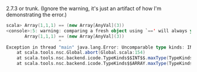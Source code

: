 2.7.3 or trunk.  (Ignore the warning, it's just an artifact of how I'm demonstrating the error.)

```scala
scala> Array(1,1,1) == (new Array[AnyVal](3))
<console>:5: warning: comparing a fresh object using `==' will always yield false
       Array(1,1,1) == (new Array[AnyVal](3))
                    ^
Exception in thread "main" java.lang.Error: Uncomparable type kinds: INT with REFERENCE(java.lang.Object)
	at scala.tools.nsc.Global.abort(Global.scala:154)
	at scala.tools.nsc.backend.icode.TypeKinds$$INT$$.maxType(TypeKinds.scala:186)
	at scala.tools.nsc.backend.icode.TypeKinds$$ARRAY.maxType(TypeKinds.scala:321)
```
